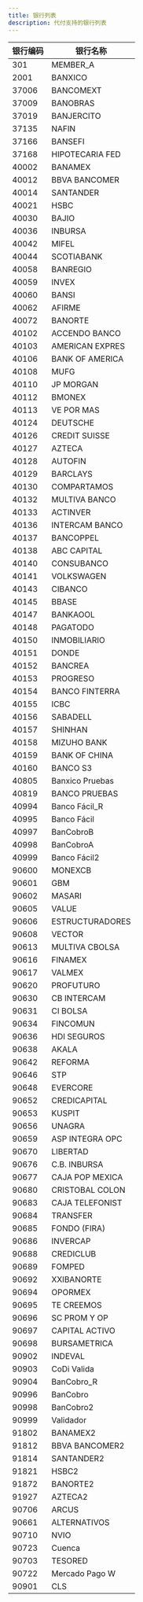 ```yaml
---
title: 银行列表
description: 代付支持的银行列表
---
```


| 银行编码 | 银行名称        |
| -------- | --------------- |
| 301      | MEMBER_A        |
| 2001     | BANXICO         |
| 37006    | BANCOMEXT       |
| 37009    | BANOBRAS        |
| 37019    | BANJERCITO      |
| 37135    | NAFIN           |
| 37166    | BANSEFI         |
| 37168    | HIPOTECARIA FED |
| 40002    | BANAMEX         |
| 40012    | BBVA BANCOMER   |
| 40014    | SANTANDER       |
| 40021    | HSBC            |
| 40030    | BAJIO           |
| 40036    | INBURSA         |
| 40042    | MIFEL           |
| 40044    | SCOTIABANK      |
| 40058    | BANREGIO        |
| 40059    | INVEX           |
| 40060    | BANSI           |
| 40062    | AFIRME          |
| 40072    | BANORTE         |
| 40102    | ACCENDO BANCO   |
| 40103    | AMERICAN EXPRES |
| 40106    | BANK OF AMERICA |
| 40108    | MUFG            |
| 40110    | JP MORGAN       |
| 40112    | BMONEX          |
| 40113    | VE POR MAS      |
| 40124    | DEUTSCHE        |
| 40126    | CREDIT SUISSE   |
| 40127    | AZTECA          |
| 40128    | AUTOFIN         |
| 40129    | BARCLAYS        |
| 40130    | COMPARTAMOS     |
| 40132    | MULTIVA BANCO   |
| 40133    | ACTINVER        |
| 40136    | INTERCAM BANCO  |
| 40137    | BANCOPPEL       |
| 40138    | ABC CAPITAL     |
| 40140    | CONSUBANCO      |
| 40141    | VOLKSWAGEN      |
| 40143    | CIBANCO         |
| 40145    | BBASE           |
| 40147    | BANKAOOL        |
| 40148    | PAGATODO        |
| 40150    | INMOBILIARIO    |
| 40151    | DONDE           |
| 40152    | BANCREA         |
| 40153    | PROGRESO        |
| 40154    | BANCO FINTERRA  |
| 40155    | ICBC            |
| 40156    | SABADELL        |
| 40157    | SHINHAN         |
| 40158    | MIZUHO BANK     |
| 40159    | BANK OF CHINA   |
| 40160    | BANCO S3        |
| 40805    | Banxico Pruebas |
| 40819    | BANCO PRUEBAS   |
| 40994    | Banco Fácil_R   |
| 40995    | Banco Fácil     |
| 40997    | BanCobroB       |
| 40998    | BanCobroA       |
| 40999    | Banco Fácil2    |
| 90600    | MONEXCB         |
| 90601    | GBM             |
| 90602    | MASARI          |
| 90605    | VALUE           |
| 90606    | ESTRUCTURADORES |
| 90608    | VECTOR          |
| 90613    | MULTIVA CBOLSA  |
| 90616    | FINAMEX         |
| 90617    | VALMEX          |
| 90620    | PROFUTURO       |
| 90630    | CB INTERCAM     |
| 90631    | CI BOLSA        |
| 90634    | FINCOMUN        |
| 90636    | HDI SEGUROS     |
| 90638    | AKALA           |
| 90642    | REFORMA         |
| 90646    | STP             |
| 90648    | EVERCORE        |
| 90652    | CREDICAPITAL    |
| 90653    | KUSPIT          |
| 90656    | UNAGRA          |
| 90659    | ASP INTEGRA OPC |
| 90670    | LIBERTAD        |
| 90676    | C.B. INBURSA    |
| 90677    | CAJA POP MEXICA |
| 90680    | CRISTOBAL COLON |
| 90683    | CAJA TELEFONIST |
| 90684    | TRANSFER        |
| 90685    | FONDO (FIRA)    |
| 90686    | INVERCAP        |
| 90688    | CREDICLUB       |
| 90689    | FOMPED          |
| 90692    | XXIBANORTE      |
| 90694    | OPORMEX         |
| 90695    | TE CREEMOS      |
| 90696    | SC PROM Y OP    |
| 90697    | CAPITAL ACTIVO  |
| 90698    | BURSAMETRICA    |
| 90902    | INDEVAL         |
| 90903    | CoDi Valida     |
| 90904    | BanCobro_R      |
| 90996    | BanCobro        |
| 90998    | BanCobro2       |
| 90999    | Validador       |
| 91802    | BANAMEX2        |
| 91812    | BBVA BANCOMER2  |
| 91814    | SANTANDER2      |
| 91821    | HSBC2           |
| 91872    | BANORTE2        |
| 91927    | AZTECA2         |
| 90706    | ARCUS           |
| 90661    | ALTERNATIVOS    |
| 90710    | NVIO            |
| 90723    | Cuenca          |
| 90703    | TESORED         |
| 90722    | Mercado Pago W  |
| 90901    | CLS             |
